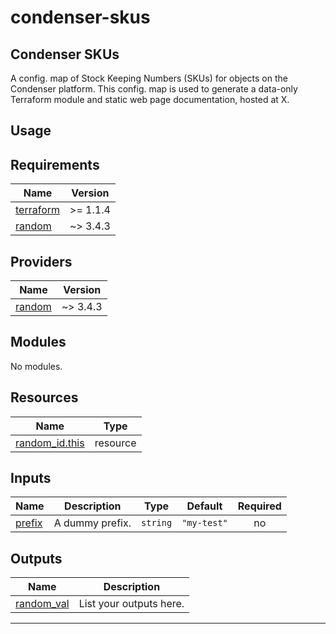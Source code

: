 # condenser-skus

## Condenser SKUs

A config. map of Stock Keeping Numbers (SKUs) for objects on the Condenser
platform. This config. map is used to generate a data-only Terraform module
and static web page documentation, hosted at X.

## Usage

<!-- BEGIN_TF_DOCS -->
## Requirements

| Name | Version |
|------|---------|
| <a name="requirement_terraform"></a> [terraform](#requirement\_terraform) | >= 1.1.4 |
| <a name="requirement_random"></a> [random](#requirement\_random) | ~> 3.4.3 |

## Providers

| Name | Version |
|------|---------|
| <a name="provider_random"></a> [random](#provider\_random) | ~> 3.4.3 |

## Modules

No modules.

## Resources

| Name | Type |
|------|------|
| [random_id.this](https://registry.terraform.io/providers/hashicorp/random/latest/docs/resources/id) | resource |

## Inputs

| Name | Description | Type | Default | Required |
|------|-------------|------|---------|:--------:|
| <a name="input_prefix"></a> [prefix](#input\_prefix) | A dummy prefix. | `string` | `"my-test"` | no |

## Outputs

| Name | Description |
|------|-------------|
| <a name="output_random_val"></a> [random\_val](#output\_random\_val) | List your outputs here. |

---
<!-- END_TF_DOCS -->
